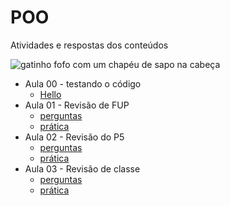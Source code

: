 <h1> POO </h1>
<p> Atividades e respostas dos conteúdos </p>

![gatinho fofo com um chapéu de sapo na cabeça](https://2.bp.blogspot.com/-YUGodKRhVcI/Td0ZhvC3t0I/AAAAAAAAAJs/QSLBk7sKy2I/s1600/tumblr_lld0g4YtHn1qge12uo1_500.jpg)

- Aula 00 - testando o código
  - [Hello](ola.ts)
- Aula 01 - Revisão de FUP
  - [perguntas](Aula01/questao.md)
  - [prática](Aula01)
- Aula 02 - Revisão do P5
  - [perguntas](Aula02/perguntas.md)
  - [prática](Aula02/aula02.txt)
- Aula 03 - Revisão de classe
  - [perguntas](Aula03/revisaoClasses.md)
  - [prática](Aula03/praticaclasse.ts)
